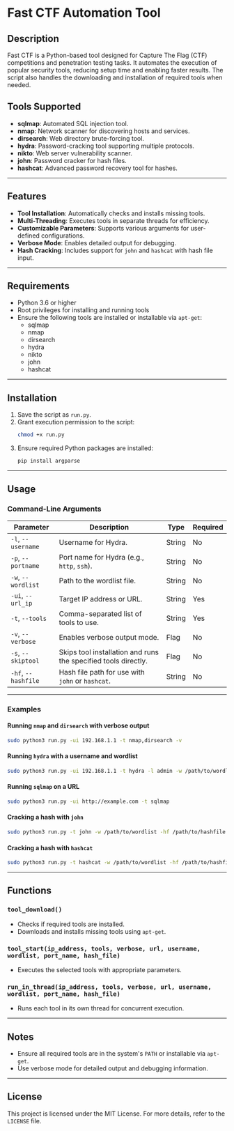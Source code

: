 # Fast CTF Automation Tool

## Description

Fast CTF is a Python-based tool designed for Capture The Flag (CTF) competitions and penetration testing tasks. It automates the execution of popular security tools, reducing setup time and enabling faster results. The script also handles the downloading and installation of required tools when needed.

## Tools Supported

- **sqlmap**: Automated SQL injection tool.
- **nmap**: Network scanner for discovering hosts and services.
- **dirsearch**: Web directory brute-forcing tool.
- **hydra**: Password-cracking tool supporting multiple protocols.
- **nikto**: Web server vulnerability scanner.
- **john**: Password cracker for hash files.
- **hashcat**: Advanced password recovery tool for hashes.

---

## Features

- **Tool Installation**: Automatically checks and installs missing tools.
- **Multi-Threading**: Executes tools in separate threads for efficiency.
- **Customizable Parameters**: Supports various arguments for user-defined configurations.
- **Verbose Mode**: Enables detailed output for debugging.
- **Hash Cracking**: Includes support for `john` and `hashcat` with hash file input.

---

## Requirements

- Python 3.6 or higher
- Root privileges for installing and running tools
- Ensure the following tools are installed or installable via `apt-get`:
  - sqlmap
  - nmap
  - dirsearch
  - hydra
  - nikto
  - john
  - hashcat

---

## Installation

1. Save the script as `run.py`.
2. Grant execution permission to the script:
   ```bash
   chmod +x run.py
   ```
3. Ensure required Python packages are installed:
   ```bash
   pip install argparse
   ```

---

## Usage

### Command-Line Arguments

| Parameter          | Description                                                   | Type   | Required |
|--------------------|---------------------------------------------------------------|--------|----------|
| `-l`, `--username` | Username for Hydra.                                           | String | No       |
| `-p`, `--portname` | Port name for Hydra (e.g., `http`, `ssh`).                    | String | No       |
| `-w`, `--wordlist` | Path to the wordlist file.                                    | String | No       |
| `-ui`, `--url_ip`  | Target IP address or URL.                                     | String | Yes      |
| `-t`, `--tools`    | Comma-separated list of tools to use.                         | String | Yes      |
| `-v`, `--verbose`  | Enables verbose output mode.                                  | Flag   | No       |
| `-s`, `--skiptool` | Skips tool installation and runs the specified tools directly.| Flag   | No       |
| `-hf`, `--hashfile`| Hash file path for use with `john` or `hashcat`.              | String | No       |

---

### Examples

#### Running `nmap` and `dirsearch` with verbose output
```bash
sudo python3 run.py -ui 192.168.1.1 -t nmap,dirsearch -v
```

#### Running `hydra` with a username and wordlist
```bash
sudo python3 run.py -ui 192.168.1.1 -t hydra -l admin -w /path/to/wordlist -p http -s
```

#### Running `sqlmap` on a URL
```bash
sudo python3 run.py -ui http://example.com -t sqlmap
```

#### Cracking a hash with `john`
```bash
sudo python3 run.py -t john -w /path/to/wordlist -hf /path/to/hashfile
```

#### Cracking a hash with `hashcat`
```bash
sudo python3 run.py -t hashcat -w /path/to/wordlist -hf /path/to/hashfile
```

---

## Functions

### `tool_download()`

- Checks if required tools are installed.
- Downloads and installs missing tools using `apt-get`.

### `tool_start(ip_address, tools, verbose, url, username, wordlist, port_name, hash_file)`

- Executes the selected tools with appropriate parameters.

### `run_in_thread(ip_address, tools, verbose, url, username, wordlist, port_name, hash_file)`

- Runs each tool in its own thread for concurrent execution.

---

## Notes

- Ensure all required tools are in the system's `PATH` or installable via `apt-get`.
- Use verbose mode for detailed output and debugging information.

---

## License

This project is licensed under the MIT License. For more details, refer to the `LICENSE` file.

